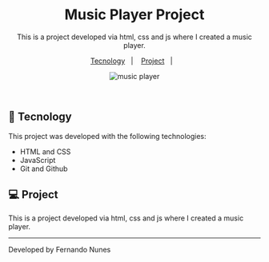 <h1 align="center"> Music Player Project </h1>

<p align="center">
This is a project developed via html, css and js where I created a music player.
</p>

<p align="center">
  <a href="#-tecnology">Tecnology</a>&nbsp;&nbsp;&nbsp;|&nbsp;&nbsp;&nbsp;
  <a href="#-project">Project</a>&nbsp;&nbsp;&nbsp;|&nbsp;&nbsp;&nbsp;
</p>

<p align="center">
  <img alt="music player" src="C:\Users\ferna\OneDrive\Área de Trabalho\Dev\MusicPlayerProject">
</p>

<br>

## 🚀 Tecnology

This project was developed with the following technologies:

- HTML and CSS
- JavaScript
- Git and Github

## 💻 Project

This is a project developed via html, css and js where I created a music player.

---

Developed by Fernando Nunes
